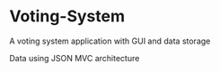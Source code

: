 # Voting-System
A voting system application with GUI and data storage

Data using JSON
MVC architecture
